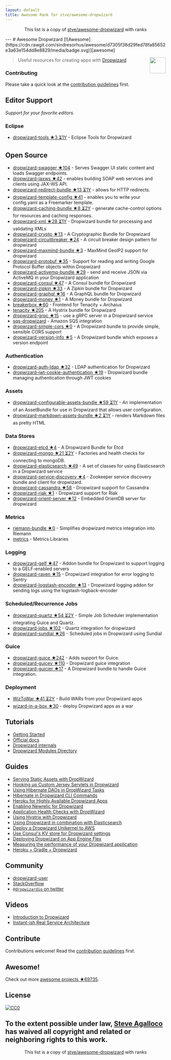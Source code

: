 ```yaml
---
layout: default
title: Awesome Rank for stve/awesome-dropwizard
---
```


<p align="center">
	This list is a copy of <a href="https://github.com/stve/awesome-dropwizard">stve/awesome-dropwizard</a> with ranks
</p>
---
# Awesome Dropwizard [![Awesome](https://cdn.rawgit.com/sindresorhus/awesome/d7305f38d29fed78fa85652e3a63e154dd8e8829/media/badge.svg)][awesome]

[<img src="https://cdn.rawgit.com/stve/awesome-dropwizard/master/dropwizard-hat.png" align="right" width="50">][dropwizard]

[awesome]: https://github.com/sindresorhus/awesome
[dropwizard]: http://www.dropwizard.io

> Useful resources for creating apps with [Dropwizard](http://www.dropwizard.io)

### Contributing

Please take a quick look at the [contribution guidelines](https://github.com/stve/awesome-dropwizard/blob/master/CONTRIBUTING.md) first.

## Editor Support

*Support for your favorite editors.*

### Eclipse

* [dropwizard-tools ★3 ⏳1Y](https://github.com/Tasktop/dropwizard-tools) - Eclipse Tools for Dropwizard

## Open Source

* [dropwizard-swagger ★104](https://github.com/smoketurner/dropwizard-swagger) - Serves Swagger UI static content and loads Swagger endpoints.
* [dropwizard-jaxws ★42](https://github.com/roskart/dropwizard-jaxws) - enables building SOAP web services and clients using JAX-WS API.
* [dropwizard-redirect-bundle ★13 ⏳1Y](https://github.com/bazaarvoice/dropwizard-redirect-bundle) - allows for HTTP redirects.
* [dropwizard-template-config ★41](https://github.com/tkrille/dropwizard-template-config) - enables you to write your config.yaml as a Freemarker template.
* [dropwizard-caching-bundle ★8 ⏳2Y](https://github.com/bazaarvoice/dropwizard-caching-bundle) - generate cache-control options for resources and caching responses.
* [dropwizard-xml ★28 ⏳1Y](https://github.com/yunspace/dropwizard-xml) - Dropwizard bundle for processing and validating XMLs
* [dropwizard-crypto ★13](https://github.com/meltmedia/dropwizard-crypto) - A Cryptographic Bundle for Dropwizard
* [dropwizard-circuitbreaker ★24](https://github.com/mtakaki/dropwizard-circuitbreaker) - A circuit breaker design pattern for dropwizard
* [dropwizard-maxmind-bundle ★3](https://github.com/phaneesh/dropwizard-maxmind-bundle) - MaxMind GeoIP2 support for dropwizard
* [dropwizard-protobuf ★35](https://github.com/dropwizard/dropwizard-protobuf) - Support for reading and writing Google Protocol Buffer objects within Dropwizard
* [dropwizard-activemq-bundle ★29](https://github.com/mbknor/dropwizard-activemq-bundle) - send and receive JSON via ActiveMQ in your Dropwizard application
* [dropwizard-consul ★47](https://github.com/smoketurner/dropwizard-consul) - A Consul bundle for Dropwizard
* [dropwizard-zipkin ★33](https://github.com/smoketurner/dropwizard-zipkin) - A Zipkin bundle for Dropwizard
* [dropwizard-graphql ★16](https://github.com/smoketurner/dropwizard-graphql) - A GraphQL bundle for Dropwizard
* [dropwizard-money ★1](https://github.com/smoketurner/dropwizard-money) - A Money bundle for Dropwizard
* [breakerbox ★60](https://github.com/yammer/breakerbox) - Frontend for Tenacity + Archaius
* [tenacity ★205](https://github.com/yammer/tenacity) - A Hystrix bundle for Dropwizard
* [dropwizard-grpc ★15](https://github.com/msteinhoff/dropwizard-grpc) - use a gRPC server in a Dropwizard service
* [sqs-dropwizard](https://github.com/bascan/sqs-dropwizard) - Amazon SQS integration
* [dropwizard-simple-cors ★0](https://github.com/ojacobson/dropwizard-simple-cors) - A Dropwizard bundle to provide simple, sensible CORS support
* [dropwizard-version-info ★5](https://github.com/palantir/dropwizard-version-info) - A Dropwizard bundle which exposes a version endpoint

### Authentication

* [dropwizard-auth-ldap ★32](https://github.com/yammer/dropwizard-auth-ldap) - LDAP authentication for Dropwizard
* [dropwizard-jwt-cookie-authentication ★19](https://github.com/dhatim/dropwizard-jwt-cookie-authentication) - Dropwizard bundle managing authentication through JWT cookies

### Assets

* [dropwizard-configurable-assets-bundle ★59 ⏳1Y](https://github.com/bazaarvoice/dropwizard-configurable-assets-bundle) - An implementation of an AssetBundle for use in Dropwizard that allows user configuration.
* [dropwizard-markdown-assets-bundle ★2 ⏳1Y](https://github.com/rnorth/dropwizard-markdown-assets-bundle) - renders Markdown files as pretty HTML

### Data Stores

* [dropwizard-etcd ★4](https://github.com/meltmedia/dropwizard-etcd) - A Dropwizard Bundle for Etcd
* [dropwizard-mongo ★21 ⏳2Y](https://github.com/eeb/dropwizard-mongo) - Factories and health checks for connecting to mongoDB.
* [dropwizard-elasticsearch ★49](https://github.com/dropwizard/dropwizard-elasticsearch) - A set of classes for using Elasticsearch in a Dropwizard service
* [dropwizard-service-discovery ★4](https://github.com/santanusinha/dropwizard-service-discovery) - Zookeeper service discovery bundle and client for dropwizard.
* [dropwizard-cassandra ★58](https://github.com/composable-systems/dropwizard-cassandra) - Dropwizard support for Cassandra
* [dropwizard-riak ★1](https://github.com/smoketurner/dropwizard-riak) - Dropwizard support for Riak
* [dropwizard-orient-server ★12](https://github.com/xvik/dropwizard-orient-server) - Embedded OrientDB server for dropwizard

### Metrics

* [riemann-bundle ★0](https://github.com/phaneesh/riemann-bundle) - Simplifies dropwizard metrics integration into Riemann
* [metrics](http://metrics.dropwizard.io/3.1.0/manual/third-party/) - Metrics Libraries

### Logging

* [dropwizard-gelf ★47](https://github.com/gini/dropwizard-gelf) - Addon bundle for Dropwizard to support logging to a GELF-enabled servers
* [dropwizard-raven ★15](https://github.com/tradier/dropwizard-raven) - Dropwizard integration for error logging to Sentry
* [dropwizard-logstash-encoder ★13](https://github.com/Wikia/dropwizard-logstash-encoder) - Dropwizard logging addon for sending logs using the logstash-logback-encoder

### Scheduled/Recurrence Jobs

* [dropwizard-quartz ★54 ⏳2Y](https://github.com/jaredstehler/dropwizard-quartz) - Simple Job Scheduler implementation integrating Guice and Quartz.
* [dropwizard-jobs ★102](https://github.com/spinscale/dropwizard-jobs) - Quartz integration for dropwizard
* [dropwizard-sundial ★26](https://github.com/timmolter/dropwizard-sundial) - Scheduled jobs in Dropwizard using Sundial

### Guice

* [dropwizard-guice ★242](https://github.com/HubSpot/dropwizard-guice) - Adds support for Guice.
* [dropwizard-guicey ★110](https://github.com/xvik/dropwizard-guicey) - Dropwizard guice integration
* [dropwizard-guicier ★17](https://github.com/HubSpot/dropwizard-guicier) - A Dropwizard bundle to handle Guice integration.

### Deployment

* [WizToWar ★41 ⏳2Y](https://github.com/twilio/wiztowar) - Build WARs from your Dropwizard apps
* [wizard-in-a-box ★30](https://github.com/rvs-fluid-it/wizard-in-a-box) - deploy Dropwizard apps as a war

## Tutorials

* [Getting Started](http://www.dropwizard.io/0.9.2/docs/getting-started.html)
* [Official docs](http://www.dropwizard.io/0.9.2/docs/manual/index.html)
* [Dropwizard internals](http://www.dropwizard.io/0.9.2/docs/manual/internals.html)
* [Dropwizard Modules Directory](http://modules.dropwizard.io/)

## Guides

* [Serving Static Assets with DropWizard](https://spin.atomicobject.com/2014/10/11/serving-static-assets-with-dropwizard/)
* [Hooking up Custom Jersey Servlets in Dropwizard](https://spin.atomicobject.com/2015/03/30/jersey-servlets-dropwizard/)
* [Using Hibernate DAOs in DropWizard Tasks](https://spin.atomicobject.com/2015/02/03/dropwizard-hibernate-dao/)
* [Hibernate in Dropwizard CLI Commands](http://clearthehaze.com/2015/04/hibernate-in-dropwizard-cli-commands/)
* [Heroku for Highly Available Dropwizard Apps](http://techbytes.anuragkapur.com/2015/05/heroku-for-highly-available-dropwizard.html?m=1)
* [Enabling Newrelic for Dropwizard](http://kyleboon.org/blog/2013/09/23/newrelic-for-dropwizard/)
* [Application Health Checks with DropWizard](http://willhamill.com/2014/12/04/application-health-checks-with-dropwizard)
* [Using Hystrix with Dropwizard](http://christopher-batey.blogspot.com/2014/08/using-hystrix-with-dropwizard.html)
* [Using Dropwizard in combination with Elasticsearch](http://www.gridshore.nl/2014/05/15/using-dropwizard-combination-elasticsearch/)
* [Deploy a Dropwizard Unikernel to AWS](https://boxfuse.com/blog/dropwizard-aws.html)
* [Use Consul's KV store for Dropwizard settings](http://blog.remmelt.com/2015/06/09/use-consuls-kv-store-for-dropwizard-settings/)
* [Deploying Dropwizard on App Engine Flex](https://www.aytech.ca/blog/dropwizard-app-engine-flexible-env/)
* [Measuring the performance of your Dropwizard application](https://www.aytech.ca/blog/measuring-performance-dropwizard-application/)
* [Heroku + Gradle + Dropwizard](https://www.aytech.ca/blog/heroku-gradle-dropwizard/)

## Community

* [dropwizard-user](https://groups.google.com/forum/#!forum/dropwizard-user)
* [StackOverflow](http://stackoverflow.com/questions/tagged/dropwizard)
* [`@dropwizardio` on twitter](https://twitter.com/dropwizardio)

## Videos

* [Introduction to Dropwizard](https://www.youtube.com/watch?v=2tSWsjtw0ms)
* [Instant-ish Real Service Architecture](https://vimeo.com/37930578)

## Contribute

Contributions welcome! Read the [contribution guidelines](https://github.com/stve/awesome-dropwizard/blob/master/CONTRIBUTING.md) first.

## Awesome!

Check out more [awesome projects ★69735](https://github.com/sindresorhus/awesome).

## License

[![CC0](https://licensebuttons.net/p/zero/1.0/88x31.png)](https://creativecommons.org/publicdomain/zero/1.0/)

To the extent possible under law, [Steve Agalloco](http://beforeitwasround.com) has waived all copyright and related or neighboring rights to this work.
---
<p align="center">
	This list is a copy of <a href="https://github.com/stve/awesome-dropwizard">stve/awesome-dropwizard</a> with ranks
</p>
